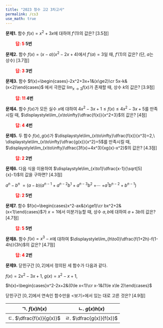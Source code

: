 ```yaml
---
title: "2023 청수 고2 3차고사"
permalink: /cs3
use_math: true
---
```

**문제1.** 함수 $f(x)=x^2+3x$에 대하여 $f'(1)$의 값은? [3.5점]

**<span style="color: red;">$\qquad$답: $5$ </span>5번**

**문제2.** 함수 $f(x)=(x-a)(x^2-2x+4)$에서 $f'(a)=3$일 때, $f'(1)$의 값은? (단, $a$는 상수) [3.7점]

**<span style="color: red;">$\qquad$답: $3$ </span>3번**

**문제3.** 함수 $f(x)=\begin{cases}-2x^2+3x+1&(x\ge2)\cr 5x-k&(x<2)\end{cases}$ 에서 극한값 $\displaystyle\lim_{x\to2}f(x)$가 존재할 때, 상수 $k$의 값은? [3.9점]

**<span style="color: red;">$\qquad$답: $11$ </span>4번**

**문제4.** 함수 $f(x)$가 모든 실수 $x$에 대하여 $4x^2-3x+1\le f(x)\le 4x^2-3x+5$를 만족시킬 때, $\displaystyle\lim_{x\to\infty}\dfrac{f(x)}{x^2+3}$의 값은? [4점]

**<span style="color: red;">$\qquad$답: $4$ </span>4번**

**문제5.** 두 함수 $f(x), g(x)$가 $\displaystyle\lim_{x\to\infty}\dfrac{f(x)}{x^3}=2,\ \displaystyle\lim_{x\to\infty}\dfrac{g(x)}{x^2}=5$를 만족시킬 때, $\displaystyle\lim_{x\to\infty}\dfrac{3f(x)+4x^3}{xg(x)-x^2}$의 값은? [4.3점]

**<span style="color: red;">$\qquad$답: $2$ </span>2번**

**문제6.** 다음 식을 이용하여 $\displaystyle\lim_{x\to1}\dfrac{x-1}{\sqrt[5]{x}-1}$의 값을 구하면? [4.3점]

$a^n-b^n$ $=(a-b)(a^{n-1}+a^{n-2}b^1+a^{n-3}b^2$ $+\cdots$ $+a^1b^{n-2}+b^{n-1})$

**<span style="color: red;">$\qquad$답: $2$ </span>5번**

**문제7.** 함수 $f(x)=\begin{cases}x^2-ax&(x\ge1)\cr bx^2+2&(x<1)\end{cases}$가 $x=1$에서 미분가능할 때, 상수 $a, b$에 대하여 $a+3b$의 값은? [4.7점]

**<span style="color: red;">$\qquad$답: $5$ </span>5번**

**문제8.** 함수 $f(x)=x^3-x$에 대하여 $\displaystyle\lim_{h\to0}\dfrac{f(1+2h)-f(1-4h)}{3h}$의 값은? [4.7점]

**<span style="color: red;">$\qquad$답: $4$ </span>2번**

**문제9.** 닫힌구간 $[0, 2]$에서 정의된 세 함수가 다음과 같다.

$f(x)=2x^2-3x+1$, $g(x)=x^2-x+1$,

$h(x)=\begin{cases}x^2-2x+2&(0\le x<1)\cr x-1&(1\le x\le 2)\end{cases}$

닫힌구간 $[0, 2]$에서 연속인 함수만을 $<$보기$>$에서 있는 대로 고른 것은? [4.9점]

|ㄱ. $f(x)h(x)$|ㄴ. $g(x)h(x)$|
|---|---|
|ㄷ. $\dfrac{f(x)}{g(x)}$|ㄹ. $\dfrac{g(x)}{f(x)}$ |





